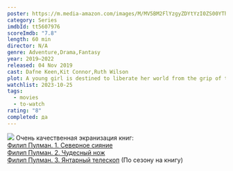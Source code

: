 ```yaml
---
poster: https://m.media-amazon.com/images/M/MV5BM2FlYzgyZDYtYzI0ZS00YThiLTg4N2EtNmViMDdmMTcyNWU0XkEyXkFqcGdeQXVyMTkxNjUyNQ@@._V1_SX300.jpg
category: Series
imdbId: tt5607976
scoreImdb: "7.8"
length: 60 min
director: N/A
genre: Adventure,Drama,Fantasy
year: 2019–2022
released: 04 Nov 2019
cast: Dafne Keen,Kit Connor,Ruth Wilson
plot: A young girl is destined to liberate her world from the grip of the Magisterium which represses people's ties to magic and their animal spirits known as daemons.
watchlist: 2023-10-25
tags:
  - movies
  - to-watch
rating: "8"
completed: да
---
```

![](https://m.media-amazon.com/images/M/MV5BM2FlYzgyZDYtYzI0ZS00YThiLTg4N2EtNmViMDdmMTcyNWU0XkEyXkFqcGdeQXVyMTkxNjUyNQ@@._V1_SX300.jpg)
Очень качественная экранизация книг:  
[Филип Пулман. 1. Северное сияние](Книги/Художественные/Филип%20Пулман.%201.%20Северное%20сияние.md)  
[Филип Пулман. 2. Чудесный нож](Книги/Художественные/Филип%20Пулман.%202.%20Чудесный%20нож.md)  
[Филип Пулман. 3. Янтарный телескоп](Книги/Художественные/Филип%20Пулман.%203.%20Янтарный%20телескоп.md)
(По сезону на книгу)